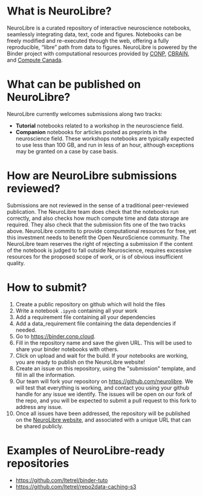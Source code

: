 # What is NeuroLibre?

NeuroLibre is a curated repository of interactive neuroscience notebooks, seamlessly integrating data, text, code and figures. Notebooks can be freely modified and re-executed through the web, offering a fully reproducible, “libre” path from data to figures. NeuroLibre is powered by the Binder project with computational resources provided by [CONP](http://conp.ca/), [CBRAIN](http://mcin.ca/technology/cbrain/), and [Compute Canada]().

# What can be published on NeuroLibre?

NeuroLibre currently welcomes submissions along two tracks:
 - **Tutorial** notebooks related to a workshop in the neuroscience field.
 - **Companion** notebooks for articles posted as preprints in the neuroscience field.
These workshops notebooks are typically expected to use less than 100 GB, and run in less of an hour, although exceptions may be granted on a case by case basis. 

# How are NeuroLibre submissions reviewed?

Submissions are not reviewed in the sense of a traditional peer-reviewed publication. The NeuroLibre team does check that the notebooks run correctly, and also checks how much compute time and data storage are required. They also check that the submission fits one of the two tracks above. NeuroLibre commits to provide computational resources for free, yet this investment needs to benefit the Open NeuroScience community. The NeuroLibre team reserves the right of rejecting a submission if the content of the notebook is judged to fall outside Neuroscience, requires excessive resources for the proposed scope of work, or is of obvious insufficient quality.

# How to submit?

1. Create a public repository on github which will hold the files
2. Write a notebook `.ipynb` containing all your work
3. Add a requirement file containing all your dependencies
4. Add a data_requirement file containing the data dependencies if needed.
5. Go to https://binder.conp.cloud.
6. Fill in the repository name and save the given URL. This will be used to share your binder notebooks with others.
7. Click on upload and wait for the build. If your notebooks are working, you are ready to publish on the NeuroLibre website!
8. Create an issue on this repository, using the "submission" template, and fill in all the information. 
9. Our team will fork your repository on https://github.com/neurolibre. We will test that everything is working, and contact you using your github handle for any issue we identify. The issues will be open on our fork of the repo, and you will be expected to submit a pull request to this fork to address any issue.
10. Once all issues have been addressed, the repository will be published on the [NeuroLibre website](http://neurolibre.conp.ca), and associated with a unique URL that can be shared publicly.
 
# Examples of NeuroLibre-ready repositories
 * https://github.com/ltetrel/binder-tuto
 * https://github.com/ltetrel/repo2data-caching-s3
